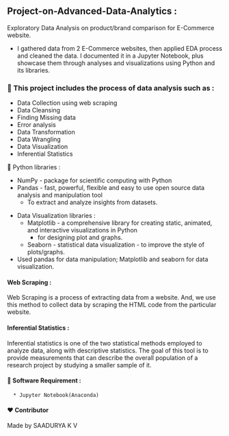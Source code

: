    ##                Project-on-Advanced-Data-Analytics :
Exploratory Data Analysis on product/brand comparison for E-Commerce website.

* I gathered data from 2 E-Commerce websites, then applied EDA process and cleaned the data. I documented it in a Jupyter Notebook, plus showcase them through analyses and visualizations using Python and its libraries.

### 🚀 This project includes the process of data analysis such as :
* Data Collection using web scraping
* Data Cleansing
* Finding Missing data
* Error analysis
* Data Transformation
* Data Wrangling
* Data Visualization
* Inferential Statistics

📗 Python libraries :
  + NumPy  - package for scientific computing with Python
  + Pandas - fast, powerful, flexible and easy to use open source data analysis and manipulation tool
     - To extract and analyze insights from datasets.
* Data Visualization libraries :
  + Matplotlib - a comprehensive library for creating static, animated, and interactive visualizations in Python
    - for designing plot and graphs.
  + Seaborn - statistical data visualization 
            - to improve the style of plots/graphs.
* Used pandas for data manipulation; Matplotlib and seaborn for data visualization.

#### Web Scraping :
Web Scraping is a process of extracting data from a website. And, we use this method to collect data by scraping the HTML code from the particular website.

#### Inferential Statistics :
Inferential statistics is one of the two statistical methods employed to analyze data, along with descriptive statistics. The goal of this tool is to provide measurements that can describe the overall population of a research project by studying a smaller sample of it.



#### 🔑 Software Requirement :
      * Jupyter Notebook(Anaconda)

#### ❤️ Contributor
 Made by SAADURYA K V
